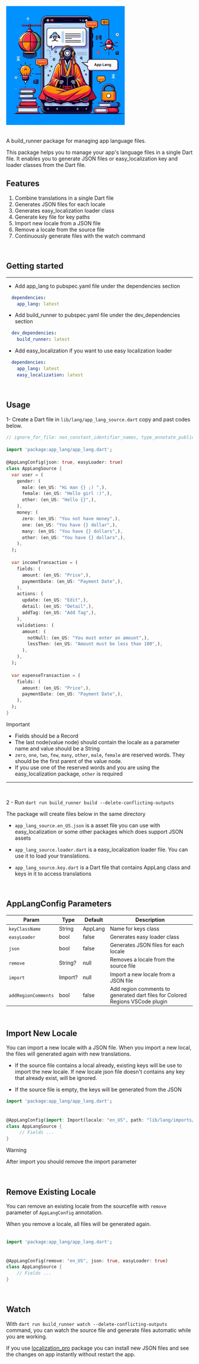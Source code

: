 <img src="https://raw.githubusercontent.com/EFA-dev/app_lang/main/assets/app_lang.png" height="320">
<br /><br />

A build_runner package for managing app language files.

This package helps you to manage your app's language files in a single Dart file. It enables you to generate JSON files or easy_localization key and loader classes from the Dart file.

## Features
1. Combine translations in a single Dart file
2. Generates JSON files for each locale
3. Generates easy_localization loader class
4. Generate key file for key paths
5. Import new locale from a JSON file
6. Remove a locale from the source file
7. Continuously generate files with the watch command

<br /> 
 
## Getting started
****
- Add app_lang to pubspec.yaml file under the dependencies section

```yaml
  dependencies:   
    app_lang: latest
```

- Add build_runner to pubspec.yaml file under the dev_dependencies section

```yaml
  dev_dependencies:
    build_runner: latest

```

- Add easy_localization if you want to use easy localization loader
```yaml
  dependencies:
    app_lang: latest   
    easy_localization: latest
```

<br /> 
 
## Usage

1- Create a Dart file in `lib/lang/app_lang_source.dart` copy and past codes below.

```dart
// ignore_for_file: non_constant_identifier_names, type_annotate_public_apis

import 'package:app_lang/app_lang.dart';

@AppLangConfig(json: true, easyLoader: true)
class AppLangSource {
  var user = (
    gender: (
      male: (en_US: "Hi man {} ;) ",),
      female: (en_US: "Hello girl :)",),
      other: (en_US: "Hello {}",),
    ),
    money: (
      zero: (en_US: "You not have money",),
      one: (en_US: "You have {} dollar",),
      many: (en_US: "You have {} dollars",),
      other: (en_US: "You have {} dollars",),
    ),
  );

  var incomeTransaction = (
    fields: (
      amount: (en_US: "Price",),
      paymentDate: (en_US: "Payment Date",),
    ),
    actions: (
      update: (en_US: "Edit",),
      detail: (en_US: "Detail",),
      addTag: (en_US: "Add Tag",),
    ),
    validations: (
      amount: (
        notNull: (en_US: "You must enter an amount",),
        lessThen: (en_US: "Amount must be less than 100",),
      ),
    ),
  );

  var expenseTransaction = (
    fields: (
      amount: (en_US: "Price",),
      paymentDate: (en_US: "Payment Date",),
    ),
  );
}


```


> [!IMPORTANT]
> - Fields should be a Record
> - The last node(value node) should contain the locale as a parameter name and value should be a String
>- `zero`, `one`, `two`, `few`, `many`, `other`, `male`, `female` are reserved words. They should be the first parent of the value node.
>- If you use one of the reserved words and you are using the easy_localization package, `other` is required
****
<br />

2 - Run `dart run build_runner build --delete-conflicting-outputs `
  
The package will create files below in the same directory

- `app_lang_source.en_US.json` is a asset file you can use with easy_localization or some other packages which does support JSON assets

- `app_lang_source.loader.dart` is a easy_localization loader file. You can use it to load your translations.
  
- `app_lang_source.key.dart` is a Dart file that contains AppLang class and keys in it to access translations
  
<br />

## AppLangConfig Parameters
| Param | Type | Default | Description |
| -------------- | --------------| --------------| --------------|
| `keyClassName`  | String | AppLang |Name for keys class|
| `easyLoader` | bool     |false|Generates easy loader class|
| `json`    | bool    |false|Generates JSON files for each locale|
| `remove`    | String?   |null|Removes a locale from the source file|
| `import`    | Import?    |null|Import a new locale from a JSON file|
| `addRegionComments`    | bool| false   |Add region comments to generated dart files for Colored Regions VSCode plugin |

<br />

## Import New Locale
You can import a new locale with a JSON file. When you import a new local, the files will generated again with new translations. 

- If the source file contains a local already, existing keys will be use to import the new locale. If new locale json file doesn't contains any key that already exist, will be ignored.

- If the source file is empty, the keys will be generated from the JSON
  
```dart
import 'package:app_lang/app_lang.dart';


@AppLangConfig(import: Import(locale: "en_US", path: "lib/lang/imports/en_US.json",json: true, easyLoader: true,))
class AppLangSource {     
     // Fields ...    
}

```

> [!WARNING]
> After import you should remove the import parameter

<br />

## Remove Existing Locale
You can remove an existing locale from the sourcefile with `remove` parameter of `AppLangConfig` annotation.

When you remove a locale, all files will be generated again.

```dart

import 'package:app_lang/app_lang.dart';


@AppLangConfig(remove: "en_US", json: true, easyLoader: true)
class AppLangSource {
    // Fields ...
}

```

<br />

## Watch
With `dart run build_runner watch --delete-conflicting-outputs` command, you can watch the source file and generate files automatic while you are working.

If you use [localization_pro](https://pub.dev/packages/localization_pro) package you can install new JSON files and see the changes on app instantly without restart the app.